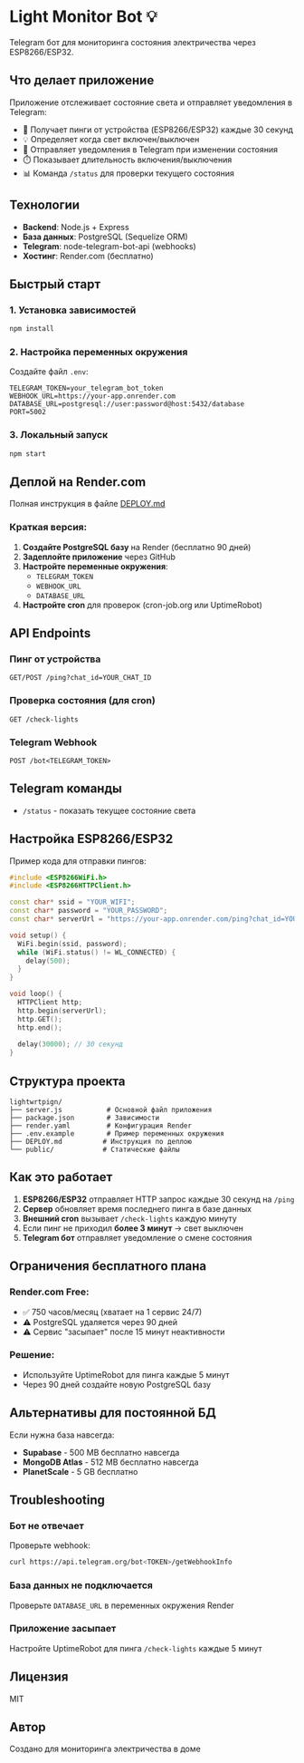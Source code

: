# Light Monitor Bot 💡

Telegram бот для мониторинга состояния электричества через ESP8266/ESP32.

## Что делает приложение

Приложение отслеживает состояние света и отправляет уведомления в Telegram:
- 🔌 Получает пинги от устройства (ESP8266/ESP32) каждые 30 секунд
- 💡 Определяет когда свет включен/выключен
- 📱 Отправляет уведомления в Telegram при изменении состояния
- ⏱️ Показывает длительность включения/выключения
- 📊 Команда `/status` для проверки текущего состояния

## Технологии

- **Backend**: Node.js + Express
- **База данных**: PostgreSQL (Sequelize ORM)
- **Telegram**: node-telegram-bot-api (webhooks)
- **Хостинг**: Render.com (бесплатно)

## Быстрый старт

### 1. Установка зависимостей

```bash
npm install
```

### 2. Настройка переменных окружения

Создайте файл `.env`:

```env
TELEGRAM_TOKEN=your_telegram_bot_token
WEBHOOK_URL=https://your-app.onrender.com
DATABASE_URL=postgresql://user:password@host:5432/database
PORT=5002
```

### 3. Локальный запуск

```bash
npm start
```

## Деплой на Render.com

Полная инструкция в файле [DEPLOY.md](./DEPLOY.md)

### Краткая версия:

1. **Создайте PostgreSQL базу** на Render (бесплатно 90 дней)
2. **Задеплойте приложение** через GitHub
3. **Настройте переменные окружения**:
   - `TELEGRAM_TOKEN`
   - `WEBHOOK_URL`
   - `DATABASE_URL`
4. **Настройте cron** для проверок (cron-job.org или UptimeRobot)

## API Endpoints

### Пинг от устройства
```
GET/POST /ping?chat_id=YOUR_CHAT_ID
```

### Проверка состояния (для cron)
```
GET /check-lights
```

### Telegram Webhook
```
POST /bot<TELEGRAM_TOKEN>
```

## Telegram команды

- `/status` - показать текущее состояние света

## Настройка ESP8266/ESP32

Пример кода для отправки пингов:

```cpp
#include <ESP8266WiFi.h>
#include <ESP8266HTTPClient.h>

const char* ssid = "YOUR_WIFI";
const char* password = "YOUR_PASSWORD";
const char* serverUrl = "https://your-app.onrender.com/ping?chat_id=YOUR_CHAT_ID";

void setup() {
  WiFi.begin(ssid, password);
  while (WiFi.status() != WL_CONNECTED) {
    delay(500);
  }
}

void loop() {
  HTTPClient http;
  http.begin(serverUrl);
  http.GET();
  http.end();
  
  delay(30000); // 30 секунд
}
```

## Структура проекта

```
lightwrtpign/
├── server.js           # Основной файл приложения
├── package.json        # Зависимости
├── render.yaml         # Конфигурация Render
├── .env.example        # Пример переменных окружения
├── DEPLOY.md          # Инструкция по деплою
└── public/            # Статические файлы
```

## Как это работает

1. **ESP8266/ESP32** отправляет HTTP запрос каждые 30 секунд на `/ping`
2. **Сервер** обновляет время последнего пинга в базе данных
3. **Внешний cron** вызывает `/check-lights` каждую минуту
4. Если пинг не приходил **более 3 минут** → свет выключен
5. **Telegram бот** отправляет уведомление о смене состояния

## Ограничения бесплатного плана

### Render.com Free:
- ✅ 750 часов/месяц (хватает на 1 сервис 24/7)
- ⚠️ PostgreSQL удаляется через 90 дней
- ⚠️ Сервис "засыпает" после 15 минут неактивности

### Решение:
- Используйте UptimeRobot для пинга каждые 5 минут
- Через 90 дней создайте новую PostgreSQL базу

## Альтернативы для постоянной БД

Если нужна база навсегда:
- **Supabase** - 500 MB бесплатно навсегда
- **MongoDB Atlas** - 512 MB бесплатно навсегда
- **PlanetScale** - 5 GB бесплатно

## Troubleshooting

### Бот не отвечает
Проверьте webhook:
```bash
curl https://api.telegram.org/bot<TOKEN>/getWebhookInfo
```

### База данных не подключается
Проверьте `DATABASE_URL` в переменных окружения Render

### Приложение засыпает
Настройте UptimeRobot для пинга `/check-lights` каждые 5 минут

## Лицензия

MIT

## Автор

Создано для мониторинга электричества в доме
